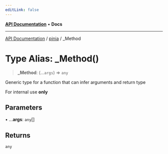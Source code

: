 ```yaml
---
editLink: false
---
```


[**API Documentation**](../../index.md) • **Docs**

***

[API Documentation](../../index.md) / [pinia](../index.md) / \_Method

# Type Alias: \_Method()

> **\_Method**: (...`args`) => `any`

Generic type for a function that can infer arguments and return type

For internal use **only**

## Parameters

• ...**args**: `any`[]

## Returns

`any`
